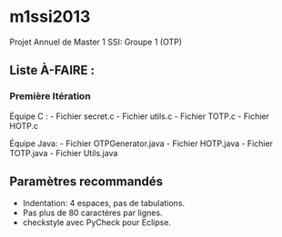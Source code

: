 m1ssi2013
=========

Projet Annuel de Master 1 SSI: Groupe 1 (OTP)

Liste À-FAIRE :
---

### Première Itération ###
Équipe C :
    - Fichier secret.c
    - Fichier utils.c
    - Fichier TOTP.c
    - Fichier HOTP.c

Équipe Java:
    - Fichier OTPGenerator.java
    - Fichier HOTP.java
    - Fichier TOTP.java
    - Fichier Utils.java

Paramètres recommandés
---

- Indentation: 4 espaces, pas de tabulations.
- Pas plus de 80 caractères par lignes.
- checkstyle avec PyCheck pour Eclipse.
